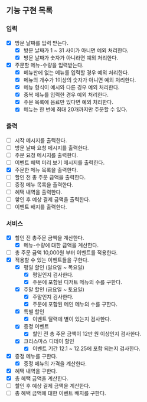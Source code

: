 ## 기능 구현 목록

### 입력

- [x] 방문 날짜를 입력 받는다.
    - [x] 방문 날짜가 1 ~ 31 사이가 아니면 예외 처리한다.
    - [x] 방문 날짜가 숫자가 아니라면 예외 처리한다.

- [x] 주문할 메뉴-수량을 입력받는다.
    - [x] 메뉴판에 없는 메뉴를 입력할 경우 예외 처리한다.
    - [x] 메뉴의 개수가 1이상의 숫자가 아니면 예외 처리한다.
    - [x] 메뉴 형식이 예시와 다른 경우 예외 처리한다.
    - [x] 중복 메뉴를 입력한 경우 예외 처리한다.
    - [x] 주문 목록에 음료만 있다면 예외 처리한다.
    - [x] 메뉴는 한 번에 최대 20개까지만 주문할 수 있다.

### 출력

- [ ] 시작 메시지를 출력한다.
- [ ] 방문 날짜 요청 메시지를 출력한다.
- [ ] 주문 요청 메시지를 출력한다.
- [ ] 이벤트 혜택 미리 보기 메시지를 출력한다.
- [x] 주문한 메뉴 목록을 출력한다.
- [ ] 할인 전 총 주문 금액을 출력한다.
- [ ] 증정 메뉴 목록을 출력한다.
- [ ] 혜택 내역을 출력한다.
- [ ] 핳인 후 예상 결제 금액을 출력한다.
- [ ] 이벤트 배지를 출력한다.

### 서비스

- [x] 할인 전 총주문 금액을 계산한다.
    - [x] 메뉴-수량에 대한 금액을 계산한다.
- [ ] 총 주문 금액 10,000원 부터 이벤트를 적용한다.
- [x] 적용할 수 있는 이벤트들을 구한다.
    - [x] 평일 할인 (일요일 ~ 목요일)
        - [x] 평일인지 검사한다.
        - [x] 주문에 포함된 디저트 메뉴의 수를 구한다.
    - [x] 주말 할인 (금요일 ~ 토요일)
        - [x] 주말인지 검사한다.
        - [x] 주문에 포함된 메인 메뉴의 수를 구한다.
    - [x] 특별 할인
        - [x] 이벤트 달력에 별이 있는지 검사한다.
    - [x] 증정 이벤트
        - [x] 할인 전 총 주문 금액이 12만 원 이상인지 검사한다.
    - [x] 크리스마스 디데이 할인
        - [x] 이벤트 기간 12.1 ~ 12.25에 포함 되는지 검사한다.
- [x] 증정 메뉴를 구한다.
    - [x] 증정 메뉴의 가격을 계산한다.
- [x] 혜택 내역을 구한다.
- [x] 총 혜택 금액을 계산한다.
- [ ] 할인 후 예상 결제 금액을 계산한다.
- [ ] 총 혜택 금액에 대한 이벤트 배지를 구한다.
